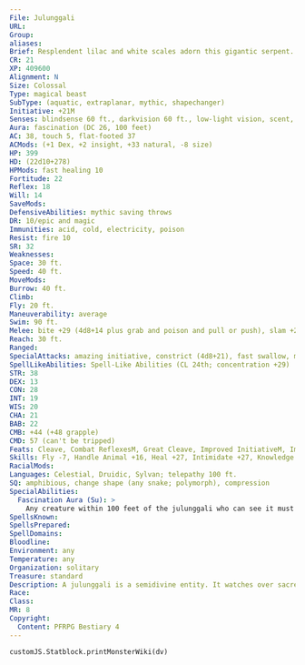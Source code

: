 ```yaml
---
File: Julunggali
URL: 
Group: 
aliases: 
Brief: Resplendent lilac and white scales adorn this gigantic serpent. A number of sharp, short horns crown its head.
CR: 21
XP: 409600
Alignment: N
Size: Colossal
Type: magical beast
SubType: (aquatic, extraplanar, mythic, shapechanger)
Initiative: +21M
Senses: blindsense 60 ft., darkvision 60 ft., low-light vision, scent, see in darkness; Perception +30
Aura: fascination (DC 26, 100 feet)
AC: 38, touch 5, flat-footed 37
ACMods: (+1 Dex, +2 insight, +33 natural, -8 size)
HP: 399
HD: (22d10+278)
HPMods: fast healing 10
Fortitude: 22
Reflex: 18
Will: 14
SaveMods: 
DefensiveAbilities: mythic saving throws
DR: 10/epic and magic
Immunities: acid, cold, electricity, poison
Resist: fire 10
SR: 32
Weaknesses: 
Space: 30 ft.
Speed: 40 ft.
MoveMods: 
Burrow: 40 ft.
Climb: 
Fly: 20 ft.
Maneuverability: average
Swim: 90 ft.
Melee: bite +29 (4d8+14 plus grab and poison and pull or push), slam +29 (4d6+14)
Reach: 30 ft.
Ranged: 
SpecialAttacks: amazing initiative, constrict (4d8+21), fast swallow, mythic power (8/ day, surge +1d10), pull (bite, 30 ft.), push (bite, 30 ft.), swallow whole (4d8 acid damage, AC 26, 39 hp)
SpellLikeAbilities: Spell-Like Abilities (CL 24th; concentration +29)  Constant-foresight (self only)   At Will-bestow curse (DC 18), blessM, control water, create water, move earthM, neutralize poison, prayerM, water breathing   3/day-antipathy (DC 24), baleful polymorphM (DC 20), control weatherM (rain only), greater teleport (self only), hasteM, healM, polymorph, prismatic wall (DC 23), raise dead, slowM (DC 18)
STR: 38
DEX: 13
CON: 28
INT: 19
WIS: 20
CHA: 21
BAB: 22
CMB: +44 (+48 grapple)
CMD: 57 (can't be tripped)
Feats: Cleave, Combat ReflexesM, Great Cleave, Improved InitiativeM, Improved Iron Will, Improved Lightning Reflexes, Iron Will, Lightning ReflexesM, Power AttackM, Weapon Focus (bite), Weapon Focus (gore)
Skills: Fly -7, Handle Animal +16, Heal +27, Intimidate +27, Knowledge (nature) +26, Knowledge (religion) +15, Perception +30, Sense Motive +27, Swim +22
RacialMods: 
Languages: Celestial, Druidic, Sylvan; telepathy 100 ft.
SQ: amphibious, change shape (any snake; polymorph), compression
SpecialAbilities:
  Fascination Aura (Su): >
    Any creature within 100 feet of the julunggali who can see it must succeed at a Will save (DC 26) or be fascinated as long as it remains within range. A creature that saves against the julunggali's aura is immune to it for 24 hours. The save DC is Charisma-based.  Poison (Ex or Su) A julunggali has three different poisons. Each time it bites, it decides which poison to inject. Julunggali Venom: Bite-injury; save Fort DC 30; frequency 1/round for 6 rounds; effect 1d6 Con or 1d6 Dex or age one age category (julunggali's choice); cure 2 consecutive saves. The save DC is Constitution-based.
SpellsKnown: 
SpellsPrepared: 
SpellDomains: 
Bloodline: 
Environment: any
Temperature: any
Organization: solitary
Treasure: standard
Description: A julunggali is a semidivine entity. It watches over sacred and mystical places of the world, as well as the remote tribes that respect these locations. Young tribal warriors present themselves to the julunggali for its blessing, a vision quest, or other rite of passage necessary to become an adult in the community. A julunggali is wise and can be entreated to perform helpful tasks, such as carving new river channels or pulling water into dry wells. But it is also vengeful, and has been known to punish those who break social taboos or intrude upon sacred places without permission. Those who have undergone rites of passage chosen for them by the julunggali face the harshest repercussions if they act wrongly.
Race: 
Class: 
MR: 8
Copyright:
  Content: PFRPG Bestiary 4
---
```

```dataviewjs
customJS.Statblock.printMonsterWiki(dv)
```
